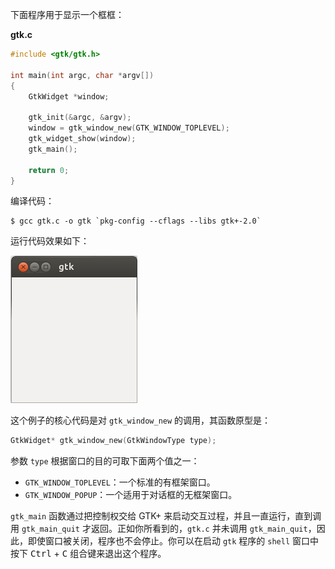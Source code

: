 下面程序用于显示一个框框：

**gtk.c**

```c
#include <gtk/gtk.h>

int main(int argc, char *argv[])
{
	GtkWidget *window;
	
	gtk_init(&argc, &argv);
	window = gtk_window_new(GTK_WINDOW_TOPLEVEL);
	gtk_widget_show(window);
	gtk_main();
	
	return 0;
}
```

编译代码：

```shell
$ gcc gtk.c -o gtk `pkg-config --cflags --libs gtk+-2.0`
```

运行代码效果如下：

![01](./images/01.png)

这个例子的核心代码是对 `gtk_window_new` 的调用，其函数原型是：

```c
GtkWidget* gtk_window_new(GtkWindowType type);
```

参数 `type` 根据窗口的目的可取下面两个值之一：

+ `GTK_WINDOW_TOPLEVEL`：一个标准的有框架窗口。
+ `GTK_WINDOW_POPUP`：一个适用于对话框的无框架窗口。

`gtk_main` 函数通过把控制权交给 GTK+ 来启动交互过程，并且一直运行，直到调用 `gtk_main_quit` 才返回。正如你所看到的，`gtk.c` 并未调用 `gtk_main_quit`，因此，即使窗口被关闭，程序也不会停止。你可以在启动 `gtk` 程序的 `shell` 窗口中按下 <kbd>Ctrl</kbd> + <kbd>C</kbd> 组合键来退出这个程序。